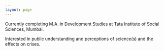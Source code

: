```yaml
---
layout: page
---
```


Currently completing M.A. in Development Studies at Tata Institute of Social Sciences, Mumbai.

Interested in public understanding and perceptions of science(s) and the effects on crises.
